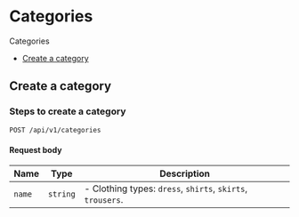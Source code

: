 # Categories

Categories

- [Create a category](#create-a-category)

## Create a category

### Steps to create a category

```bash
POST /api/v1/categories
```

#### Request body

| Name                  | Type                | Description                               |
| --------------------- | ------------------- | ----------------------------------------- |
| `name`                | `string`            | - Clothing types: `dress`, `shirts`, `skirts`, `trousers`.                                        |

